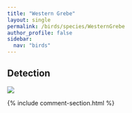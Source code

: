 ```yaml
---
title: "Western Grebe"
layout: single
permalink: /birds/species/WesternGrebe
author_profile: false
sidebar:
  nav: "birds"
---
```


<h2>Detection</h2>

<img src="https://beallen.github.io/DevelopmentWebsite/assets/images/birds/WesternGrebe/det.jpg">

{% include comment-section.html %}
